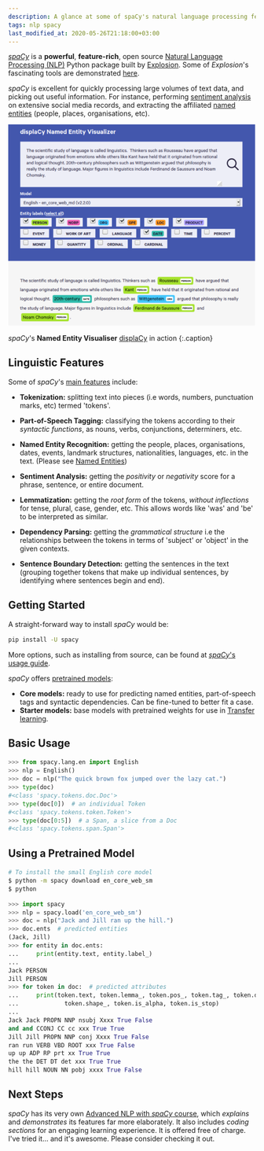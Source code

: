 ```yaml
---
description: A glance at some of spaCy's natural language processing features.
tags: nlp spacy
last_modified_at: 2020-05-26T21:18:00+03:00
---
```

[*spaCy*][1] is a **powerful**, **feature-rich**, open source [Natural Language Processing (NLP)][2] Python package built by [Explosion][3]. Some of *Explosion*'s fascinating tools are demonstrated [here][4].

*spaCy* is excellent for quickly processing large volumes of text data, and picking out useful information. For instance, performing [sentiment analysis][5] on extensive social media records, and extracting the affiliated [named entities][6] (people, places, organisations, etc).

![displacy demo][7]

*spaCy*'s **Named Entity Visualiser** [displaCy][8] in action
{:.caption}

## Linguistic Features

Some of *spaCy*'s [main features][9] include:

- **Tokenization:** splitting text into pieces (i.e words, numbers, punctuation marks, etc) termed 'tokens'.

- **Part-of-Speech Tagging:** classifying the tokens according to their *syntactic functions*, as nouns, verbs, conjunctions, determiners, etc.

- **Named Entity Recognition:** getting the people, places, organisations, dates, events, landmark structures, nationalities, languages, etc. in the text. (Please see [Named Entities][10])

- **Sentiment Analysis:** getting the *positivity* or *negativity* score for a phrase, sentence, or entire document.

- **Lemmatization:** getting the *root form* of the tokens, *without inflections* for tense, plural, case, gender,  etc. This allows words like 'was' and 'be' to be interpreted as similar.

- **Dependency Parsing:** getting the *grammatical structure* i.e the relationships between the tokens in terms of 'subject' or 'object' in the given contexts.

- **Sentence Boundary Detection:** getting the sentences in the text (grouping together tokens that make up individual sentences, by identifying where sentences begin and end).

## Getting Started

A straight-forward way to install *spaCy* would be:

```bash
pip install -U spacy
```

More options, such as installing from source, can be found at [*spaCy*'s usage guide][11].

*spaCy* offers [pretrained models][12]:

- **Core models:** ready to use for predicting named entities, part-of-speech tags and syntactic dependencies. Can be fine-tuned to better fit a case.
- **Starter models:** base models with pretrained weights for use in [Transfer learning][13].

## Basic Usage

```python
>>> from spacy.lang.en import English
>>> nlp = English()
>>> doc = nlp("The quick brown fox jumped over the lazy cat.")
>>> type(doc)
#<class 'spacy.tokens.doc.Doc'>
>>> type(doc[0])  # an individual Token
#<class 'spacy.tokens.token.Token'>
>>> type(doc[0:5])  # a Span, a slice from a Doc
#<class 'spacy.tokens.span.Span'>
```

## Using a Pretrained Model

```bash
# To install the small English core model
$ python -m spacy download en_core_web_sm
$ python
```

```python
>>> import spacy
>>> nlp = spacy.load('en_core_web_sm')
>>> doc = nlp("Jack and Jill ran up the hill.")
>>> doc.ents  # predicted entities
(Jack, Jill)
>>> for entity in doc.ents:  
...     print(entity.text, entity.label_)
...
Jack PERSON
Jill PERSON
>>> for token in doc:  # predicted attributes
...     print(token.text, token.lemma_, token.pos_, token.tag_, token.dep_,
...             token.shape_, token.is_alpha, token.is_stop)
...
Jack Jack PROPN NNP nsubj Xxxx True False
and and CCONJ CC cc xxx True True
Jill Jill PROPN NNP conj Xxxx True False
ran run VERB VBD ROOT xxx True False
up up ADP RP prt xx True True
the the DET DT det xxx True True
hill hill NOUN NN pobj xxxx True False
```

## Next Steps

*spaCy* has its very own [Advanced NLP with *spaCy* course][14], which *explains* and *demonstrates* its features far more elaborately. It also includes *coding sections* for an engaging learning experience. It is offered free of charge. I've tried it... and it's awesome. Please consider checking it out.

[1]: https://spacy.io/
[2]: https://en.wikipedia.org/wiki/Natural_language_processing
[3]: https://explosion.ai/
[4]: https://explosion.ai/software#demos
[5]: https://en.wikipedia.org/wiki/Sentiment_analysis
[6]: https://en.wikipedia.org/wiki/Named_entity
[7]: /assets/images/articles/displacy.png
[8]: https://explosion.ai/demos/displacy-ent
[9]: https://spacy.io/usage/spacy-101#features
[10]: https://spacy.io/api/annotation#named-entities
[11]: https://spacy.io/usage
[12]: https://spacy.io/models
[13]: https://spacy.io/models
[14]: https://course.spacy.io
